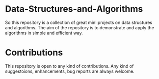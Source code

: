 # Data-Structures-and-Algorithms 
So this repository is a collection of great mini projects on data structures and algorithms. The aim of the repository is to demonstrate and apply the algorithms in simple and efficient way.

# Contributions
This repository is open to any kind of contributions. Any kind of suggestoions, enhancements, bug reports are always welcome. 
